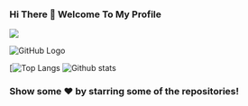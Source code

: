 ### Hi There 👋 Welcome To My Profile
![](https://komarev.com/ghpvc/?username=your-SR-Sunny-Raj&color=orange&style=plastic)

![GitHub Logo](https://media.giphy.com/media/dxn6fRlTIShoeBr69N/giphy.gif)

[![Top Langs](https://github-readme-stats.vercel.app/api/top-langs/?username=SR-Sunny-Raj)
![Github stats](https://github-readme-stats.vercel.app/api?username=SR-Sunny-Raj&show_icons=true&theme=radical)

### Show some ❤️ by starring some of the repositories!
